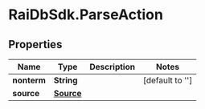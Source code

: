 # RaiDbSdk.ParseAction

## Properties

Name | Type | Description | Notes
------------ | ------------- | ------------- | -------------
**nonterm** | **String** |  | [default to &#39;&#39;]
**source** | [**Source**](Source.md) |  | 



